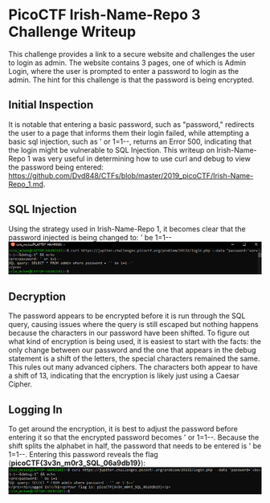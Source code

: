 # PicoCTF Irish-Name-Repo 3 Challenge Writeup
This challenge provides a link to a secure website and challenges the user to login as admin. The website contains 3 pages, one of which is Admin Login, where the user is prompted to enter a password to login as the admin. The hint for this challenge is that the password is being encrypted. 

## Initial Inspection
It is notable that entering a basic password, such as "password," redirects the user to a page that informs them their login failed, while attempting a basic sql injection, such as ' or 1=1--, returns an Error 500, indicating that the login might be vulnerable to SQL Injection. This writeup on Irish-Name-Repo 1 was very useful in determining how to use curl and debug to view the password being entered: https://github.com/Dvd848/CTFs/blob/master/2019_picoCTF/Irish-Name-Repo_1.md. 

## SQL Injection 
Using the strategy used in Irish-Name-Repo 1, it becomes clear that the password injected is being changed to: ' be 1=1-- <br>
<img src="firstInjection.PNG"/>

## Decryption
The password appears to be encrypted before it is run through the SQL query, causing issues where the query is still escaped but nothing happens because the characters in our password have been shifted. To figure out what kind of encryption is being used, it is easiest to start with the facts: the only change between our password and the one that appears in the debug statement is a shift of the letters, the special characters remained the same. This rules out many advanced ciphers. The characters both appear to have a shift of 13, indicating that the encryption is likely just using a Caesar Cipher. 

## Logging In
To get around the encryption, it is best to adjust the password before entering it so that the encrypted password becomes ' or 1=1--. Because the shift splits the alphabet in half, the password that needs to be entered is ' be 1=1--. Entering this password reveals the flag (<b>picoCTF{3v3n_m0r3_SQL_06a9db19}</b>): <br>
<img src="secondInjection.PNG" />